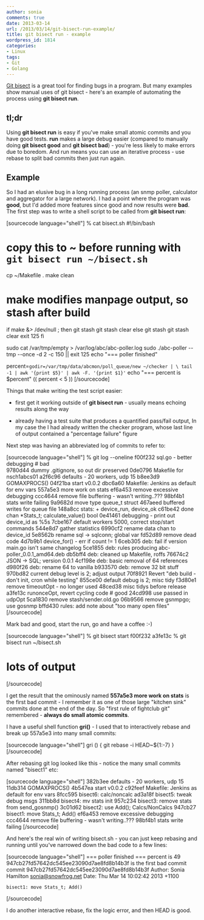 ```yaml
---
author: sonia
comments: true
date: 2013-03-14
url: /2013/03/14/git-bisect-run-example/
title: git bisect run - example
wordpress_id: 1814
categories:
- Linux
tags:
- Git
- Golang
---
```


[Git bisect](http://www.kernel.org/pub/software/scm/git/docs/git-bisect.html) is a great tool for finding bugs in a program. But many examples show manual uses of git bisect - here's an example of automating the process using **git bisect run**.



## tl;dr



Using **git bisect run** is easy if you've make small atomic commits and you have good tests. **run** makes a large debug easier (compared to manually doing **git bisect good** and **git bisect bad**) - you're less likely to make errors due to boredom. And run means you can use an iterative process - use rebase to split bad commits then just run again.



## Example



So I had an elusive bug in a long running process (an snmp poller, calculator and aggregator for a large network). I had a point where the program was **good**, but I'd added more features since good and now results were **bad**. The first step was to write a shell script to be called from **git bisect run**:

[sourcecode language="shell"]
% cat bisect.sh
#!/bin/bash
# copy this to ~ before running with `git bisect run ~/bisect.sh`

cp ~/Makefile .
make clean

# make modifies manpage output, so stash after build
if make &> /dev/null ; then
	git stash
	git stash clear
else
	git stash
	git stash clear
	exit 125
fi

sudo cat /var/tmp/empty > /var/log/abc/abc-poller.log
sudo ./abc-poller --tmp --once -d 2 -c 150 || exit 125
echo "=== poller finished"

percent=`godir=/var/tmp/data/abcmon/poll_queue/new ~/checker | \
  tail -1 | awk '{print $5}' | awk -F. '{print $1}'`
echo "=== percent is $percent"
(( percent < 5 ))
[/sourcecode]

Things that make writing the test script easier:



	
  * first get it working outside of **git bisect run** - usually means echoing results along the way

	
  * already having a test suite that produces a quantified pass/fail output, In my case the I had already written the checker program, whose last line of output contained a "percentage failure" figure



Next step was having an abbreviated log of commits to refer to:

[sourcecode language="shell"]
% git log --oneline
f00f232 sql.go - better debugging       # bad                                                                                                                                                        
9780d44 dummy .gitignore, so out dir preserved
0de0796 Makefile for nsch1abcs01
a2f6c96 defaults - 20 workers, udp 15
b8ee3d9 GOMAXPROCS()
04f21ba start v0.0.2
dbc6a60 Makefile: Jenkins as default for env vars
557a5e3 more work on stats
ef6a453 remove excessive debugging
ccc4644 remove file buffering - wasn't writing..???
98bf4b1 stats write failing
9a9682d move type queue_t struct
467aeed buffered writes for queue file
148a8cc stats: + device_run, device_ok
c61be42 done chan *Stats_t; calculate_value() bool
0e41461 debugging - print out device_id as %5s
7cbe167 default workers 5000, correct stop/start commands
544e8d7 gather statistics
6990cf2 rename data chan to device_id
5e8562b rename sql -> sqlconn; global var
fd52d89 remove dead code
4d7b9b1 device_for() - err if count != 1
6ceb305 deb: fail if version main.go isn't same changelog
5ce1855 deb: rules producing abc-poller_0.0.1_amd64.deb
db5bff4 deb: cleaned up Makefile, roffs
76674c2 JSON -> SQL; version 0.0.1
4cf198e deb: basic removal of 64 references
d980f26 deb: rename 64 to vanilla
b933570 deb: remove 32 bit stuff
970bd82 current debug level is 2; adjust output
70f8921 Revert "deb build - don't init, cron while testing"
855ce00 default debug is 2; misc tidy
f3d80e1 remove timeoutOpt - no longer used
48ced38 misc tidys before release
a3fe13c runonceOpt, revert cycling code  # good
24cd998 use passed in udpOpt
5ca1830 remove stash/sender.old.go
06b9566 remove gsnmpgo; use gosnmp
bffd430 rules: add note about "too many open files"
[/sourcecode]

Mark bad and good, start the run, go and have a coffee :-)

[sourcecode language="shell"]
% git bisect start f00f232 a3fe13c
% git bisect run ~/bisect.sh
# lots of output
[/sourcecode]

I get the result that the ominously named **557a5e3 more work on stats** is the first bad commit - I remember it as one of those large "kitchen sink" commits done at the end of the day. So "first rule of fightclub git" remembered - **always do small atomic commits**.

I have a useful shell function **gri()** - I used that to interactively rebase and break up 557a5e3 into many small commits:

[sourcecode language="shell"]
gri () {
  git rebase -i HEAD~${1:-7}
}
[/sourcecode]

After rebasing git log looked like this - notice the many small commits named "bisect1" etc:

[sourcecode language="shell"]
382b3ee defaults - 20 workers, udp 15
11db314 GOMAXPROCS()
4b547ea start v0.0.2
c92feef Makefile: Jenkins as default for env vars
8fcc595 bisect6: calc/noncalc
ad3a18f bisect5: tweak debug msgs
311bb8d bisect4: mv stats init
957c234 bisect3: remove stats from send_gosnmp()
3c01d62 bisect2: use Add(); Calcs/NonCalcs
947cb27 bisect1: move Stats_t; Add()
ef6a453 remove excessive debugging
ccc4644 remove file buffering - wasn't writing..???
98bf4b1 stats write failing
[/sourcecode]

And here's the real win of writing bisect.sh - you can just keep rebasing and running until you've narrowed down the bad code to a few lines:

[sourcecode language="shell"]
=== poller finished
=== percent is 49
947cb27fd57642dc545ee23090d7ae8fd8b14b3f is the first bad commit
commit 947cb27fd57642dc545ee23090d7ae8fd8b14b3f
Author: Sonia Hamilton <sonia@snowfrog.net>
Date:   Thu Mar 14 10:02:42 2013 +1100

    bisect1: move Stats_t; Add()
[/sourcecode]

I do another interactive rebase, fix the logic error, and then HEAD is good.


